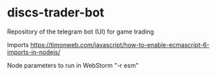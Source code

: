 # discs-trader-bot
Repository of the telegram bot (UI) for game trading

Imports
https://timonweb.com/javascript/how-to-enable-ecmascript-6-imports-in-nodejs/

Node parameters to run in WebStorm
"-r esm"